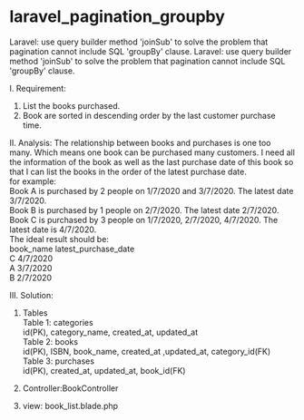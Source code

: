 # laravel_pagination_groupby
Laravel: use query builder method 'joinSub' to solve the problem that pagination cannot include SQL 'groupBy' clause.
Laravel: use query builder method 'joinSub' to solve the problem that pagination cannot include SQL 'groupBy' clause.

I. Requirement:
1. List the books purchased.
2. Book are sorted in descending order by the last customer purchase time.

II. Analysis:
The relationship between books and purchases is one too many. Which means one book can be purchased many customers. I need all the information of the book as well as the last purchase date of this book so that I can list the books in the order of the latest purchase date.
<br>for example:
<br>Book A is purchased by 2 people on 1/7/2020 and 3/7/2020. The latest date 3/7/2020.
<br>Book B is purchased by 1 people on 2/7/2020. The latest date 2/7/2020.
<br>Book C is purchased by 3 people on 1/7/2020, 2/7/2020, 4/7/2020. The latest date is 4/7/2020.
<br>The ideal result should be:
<br>book_name latest_purchase_date
<br>C 4/7/2020
<br>A 3/7/2020
<br>B 2/7/2020

III. Solution:
1. Tables<br>
Table 1: categories<br>
id(PK), category_name, created_at, updated_at<br>
Table 2: books<br>
id(PK), ISBN, book_name, created_at ,updated_at, category_id(FK)<br>
Table 3: purchases<br>
id(PK), created_at, updated_at, book_id(FK)

2. Controller:BookController 

3. view: book_list.blade.php
